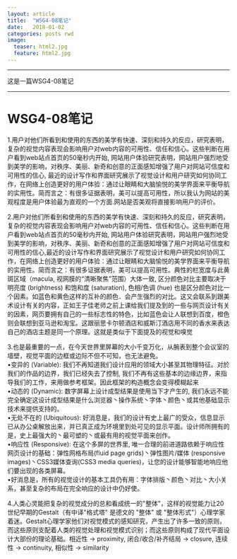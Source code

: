 ```yaml
---
layout: article
title:  "WSG4-08笔记"
date:   2018-01-02
categories: posts rwd
image:
  teaser: html2.jpg
  feature: html2.jpg
---
```

---
这是一篇WSG4-08笔记  

--------
# WSG4-08笔记
1.用户对他们所看到和使用的东西的美学有快速、深刻和持久的反应，研究表明，复杂的视觉内容表现会影响用户对web内容的可用性、信任和信心。这些判断在用户看到web站点首页的50毫秒内开始, 网站用户体验研究表明，网站用户强烈地受到美学的影响，对秩序、美丽、新奇和创意的正面感知增强了用户对网站可信度和可用性的信心, 最近的设计写作和界面研究展示了视觉设计和用户研究如何协同工作，在网络上创造更好的用户体验：通过让眼睛和大脑愉悦的美学界面来平衡导航的实用性。简而言之：有很多证据表明，美可以提高可用性，所以我认为网站的美观程度是用户体验最为直观的一个方面.网站是否美观将直接影响用户的评价。

2.用户对他们所看到和使用的东西的美学有快速、深刻和持久的反应，研究表明，复杂的视觉内容表现会影响用户对web内容的可用性、信任和信心。这些判断在用户看到web站点首页的50毫秒内开始, 网站用户体验研究表明，网站用户强烈地受到美学的影响，对秩序、美丽、新奇和创意的正面感知增强了用户对网站可信度和可用性的信心,最近的设计写作和界面研究展示了视觉设计和用户研究如何协同工作，在网络上创造更好的用户体验：通过让眼睛和大脑愉悦的美学界面来平衡导航的实用性。简而言之：有很多证据表明，美可以提高可用性。典性的栏宽度与此黄斑区域（macula, 视网膜的“清晰聚焦”范围）大体一致, 区分颜色对比主要取决于明亮度 (brightness) 和饱和度 (saturation), 色相/色调 (hue)
也是区分颜色对比一个因素。如蓝色和黄色这样的互补的颜色．会产生强烈的对比。这又会联系到跟美术设计有关的内容，正如王子佳老师之前上课给我们提及到的一些与网页设计有关的因素，网页要拥有自己的一些标志性的特色，比如蓝色会让人联想到百度，橙色则会联想到亚马逊和淘宝。这跟丽思卡尔顿酒店和威斯汀酒店用不同的香水来表达自己的酒店主题是同一个原理。这就是类似于下面提及的视觉和嗅觉

3.也是最重要的一点，在今天世界里屏幕的大小千变万化，从腕表到整个会议室的墙壁，视觉平面的边框或边际不但不可知，也无法避免。
<br>•变异的 (Variable): 我们不再知道我们设计应用的领域大小甚至其物理特征。对於我们的作品的边界，我们已经失去了控制, 我们不再有这些基本的边缘边界，来指导我们的工作，来用做参考框架。因此框架的构造概念会变得模糊起来
<br>•动态的 (Dynamic): 数字屏幕上设计成型结果是使用当下才产生的, 我们永远不能完全确定这设计成型结果是什么浏览器丶操作系统丶字体丶颜色丶或其他基础显示技术来提供支持的。
<br>•无处不在的 (Ubiquitous): 好消息是，我们的设计有史上最广的受众，信息显示已从办公桌解放出来，并已真正成为环境里到处可见的显示平面。设计师所拥有的是，史上最强大的丶最可塑的丶或最有用的视觉平面来创作。
<br>•响应性 (Responsive): 在这个多屏的世界里, 唯一合理的前进道路依赖于响应性网页设计的基础：弹性网格布局(fluid page grids)丶弹性图片/媒体 (responsive images)丶CSS3媒体查询(CSS3 media queries)，让您的设计能够智能地响应他们要出现的各类屏幕。
<br>•好消息是，所有的视觉设计的基本工具仍有用：字体排版丶颜色丶对比丶大小关系，甚至复杂的布局在完全响应的设计中仍好使。

4.人类心灵能把复杂的视觉成分的总和看成统一的"整体"，这样的视觉能力让20世纪早期的Gestalt（有中译"格式塔" 是德文的 "整体" 或 "整体形式"）心理学家着迷。Gestalt心理学家他们对视觉模式的感知研究，产生出了许多一致的原则，而这些原则支配着人类的视觉处理和视觉模式识别；而这些原则构成了现代平面设计大部份的理论基础。相近性 → proximity, 闭合/收合/补齐结局 → closure, 连续性 → continuity, 相似性 → similarity

